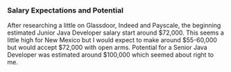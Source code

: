 ### Salary Expectations and Potential

After researching a little on Glassdoor, Indeed and Payscale, the beginning estimated Junior Java Developer salary start around $72,000. 
This seems a little high for New Mexico but I would expect to make around $55-60,000 but would accept $72,000 with open arms.
Potential for a Senior Java Developer was estimated around $100,000 which seemed about right to me.
